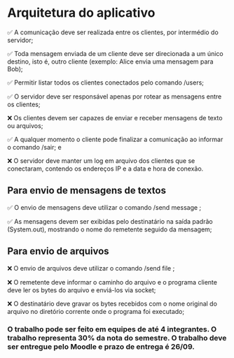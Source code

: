 <h1>Arquitetura do aplicativo</h1>

<p>✅ A comunicação deve ser realizada entre os clientes, por intermédio do servidor;</p>
<p>✅ Toda mensagem enviada de um cliente deve ser direcionada a um único destino, isto é, outro cliente (exemplo: Alice envia uma mensagem para Bob);</p>
<p>✅ Permitir listar todos os clientes conectados pelo comando /users;</p>
<p>✅ O servidor deve ser responsável apenas por rotear as mensagens entre os clientes;</p>
<p>❌ Os clientes devem ser capazes de enviar e receber mensagens de texto ou arquivos;</p>
<p>✅ A qualquer momento o cliente pode finalizar a comunicação ao informar o comando /sair; e</p>
<p>❌ O servidor deve manter um log em arquivo dos clientes que se conectaram, contendo os endereços IP e a data e hora de conexão.</p>

<h2>Para envio de mensagens de textos</h2>

<p>✅ O envio de mensagens deve utilizar o comando /send message <destinatario> <mensagem>;</p>
<p>✅ As mensagens devem ser exibidas pelo destinatário na saída padrão (System.out), mostrando o nome do remetente seguido da mensagem;</p>
  
<h2>Para envio de arquivos</h2>
  
<p>❌ O envio de arquivos deve utilizar o comando /send file <destinatario> <caminho do arquivo>;</p>
<p>❌ O remetente deve informar o caminho do arquivo e o programa cliente deve ler os bytes do arquivo e enviá-los via socket;</p>
<p>❌ O destinatário deve gravar os bytes recebidos com o nome original do arquivo no diretório corrente onde o programa foi executado;</p>
  
<h3>O trabalho pode ser feito em equipes de até 4 integrantes. O trabalho representa 30% da nota do semestre. O trabalho deve ser entregue pelo Moodle e prazo de entrega é 26/09.</h3>
